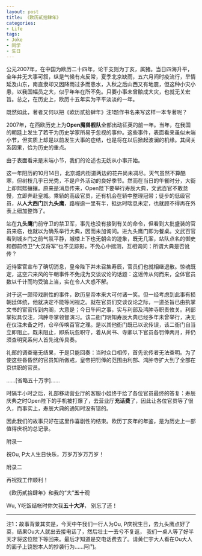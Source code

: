 ```yaml
---
layout: post
title: 《欧历貳拾肆年》
categories:
- Life
tags:
- Joke
- 同学
- 生日
---
```


公元2007年，在中国为欧历二十四年，论干支则为丁亥，属猪。当日四海升平，全年并无大事可叙，纵是气候有点反常，夏季北京缺雨，五六月间时疫流行，旱情延及山东，南直隶却又因降雨过多而患水，入秋之后山西又有地震，但这种小灾小患，以我国幅员之大，似乎年年在所不免。只要小事未曾酿成大灾，也就无关宏旨。总之，在历史上，欧历十五年实为平平淡淡的一年。

既然如此，著者又何以把《欧历貳拾肆年》注1题作书名来写这样一本专著呢？

2007年，在西欧历史上为**Open魔兽舰队**全部出动征英的前一年。当年，在我国的朝廷上发生了若干为历史学家所易于忽视的事仲。这些事件，表面看来虽似末端小节，但实质上却是以前发生大事的症结，也是将在以后掀起波澜的机缘。其间关系因果，恰为历史的重点。

由于表面看来是末端小节，我们的论述也无妨从小事开始。

这一年阳历的10月14日，北京城内街道两边的花卉尚未凋尽。天气虽然不算酷寒，但树枝几乎已光秃，不是户外活动的良好季节。然而在当日的午餐时分，大街上却熙熙攘攘。原来是消息传来，Open陛下要举行寿辰大典，文武百官不敢怠慢，立即奔赴皇城。乘轿的高级官员，还有机会在轿中整理冠带；徒步的低级官员，从**人大西门**到**九头鹰**，路程逾一里有半，抵达时喘息未定，也就顾不得再在外表上细加整饰了。

站在**九头鹰**门前守卫的禁卫军，事先也没有接到有关的命令，但看到大批盛装的官员来临，也就以为确系举行大典，因而未加询问。进九头鹰门即为餐桌。文武百官看到城乡门之前气氛平静，城楼上下也无朝会的迹象，既无几案，站队点名的御史和御前侍卫“大汉将军”也不见踪影，不免心中揣测，互相询问：所谓大典是否讹传？

近待宦官宣布了确切消息，皇帝陛下并未召集寿辰，官员们也就相继退散。惊魂既定，这空穴来风的午朝事件不免成为交谈议论的话题：这谣传从何而来，全体官员数以千计而均受骗上当，实在令人大惑不解。

对于这一颇带戏剧性的事件，欧历皇帝本来大可付诸一笑。但一经考虑到此事有损朝廷体统，他就决定不能等闲视之。就在官员们交谈议论之际，一道圣旨已由执掌文书的宦官传到内阁，大意是；今日午间之事，实与利部及鸿肿寺职责攸关。利部掌拟具仅注，鸿肿寺掌领督演习。该二衙门明知寿辰大典已经多年未曾举行，决无在仪注未备之时，仓卒传唤百官之理。是以其他衙门既已以讹传误，该二衙门自当立即阻止。既未阻止，即系玩忽职守，着从尚书、寺卿以下官员各罚俸两月，并仍须查明究系何人首先讹传具奏。

礼部的调查毫无结果，于是只能回奏：当时众口相传，首先讹传者无法查明。为了使这些昏昏然的官员知所做戒，皇帝把罚俸的范围由利部、鸿肿寺扩大到了全部在京供职的官员。

……[省略五十万字]……

时隔半小时之后，礼部移动营业厅的客服小姐终于给了各位官员最终的答复：寿辰庆典之时Open陛下的手机被打爆了，去营业厅**充话费**了，因此让各位官员等了很久，而事实上，寿辰大典的通知时没有错的。

因此我们的故事只好在这里作喜剧性的结束。欧历丁亥年的年鉴，是为历史上一部值得庆祝的总记录。


附录一


祝Ou, P大人生日快乐，万岁万岁万万岁！


附录二


再祝找工作顺利！


《欧历貳拾肆年》和我的“大”**五十**观


Wu, Y吃饭结帐时你欠我**五十大洋**， 别忘了还！


___________________


注1：故事背景其实是，今天中午我们一行人为Ou, P庆祝生日，去九头鹰点好了菜，结果Ou大人就出去接电话了，然后壮士一去兮不复返， 我们一桌人等了好半天才将这位陛下等回来。最后才知道是交电话费去了。请黄仁宇大人看在Ou大人的面子上饶恕本人的抄袭行为……阿门。
